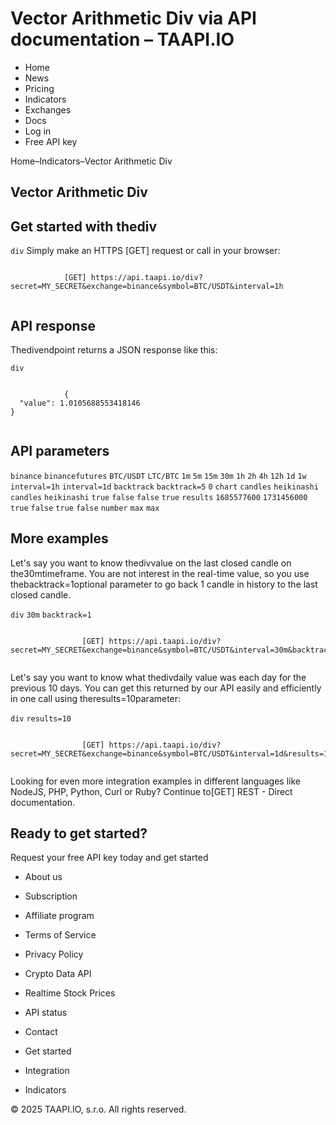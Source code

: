 # Vector Arithmetic Div via API documentation – TAAPI.IO

- Home
- News
- Pricing
- Indicators
- Exchanges
- Docs
- Log in
- Free API key

Home–Indicators–Vector Arithmetic Div


## Vector Arithmetic Div

## Get started with thediv
`div` Simply make an HTTPS [GET] request or call in your browser:


```

			[GET] https://api.taapi.io/div?secret=MY_SECRET&exchange=binance&symbol=BTC/USDT&interval=1h
		
```

## API response
Thedivendpoint returns a JSON response like this:

`div` 
```

			{
  "value": 1.0105688553418146
}
		
```

## API parameters
`binance` `binancefutures` `BTC/USDT` `LTC/BTC` `1m` `5m` `15m` `30m` `1h` `2h` `4h` `12h` `1d` `1w` `interval=1h` `interval=1d` `backtrack` `backtrack=5` `0` `chart` `candles` `heikinashi` `candles` `heikinashi` `true` `false` `false` `true` `results` `1685577600` `1731456000` `true` `false` `true` `false` `number` `max` `max` 
## More examples
Let's say you want to know thedivvalue on the last closed candle on the30mtimeframe. You are not interest in the real-time value, so you use thebacktrack=1optional parameter to go back 1 candle in history to the last closed candle.

`div` `30m` `backtrack=1` 
```

				[GET] https://api.taapi.io/div?secret=MY_SECRET&exchange=binance&symbol=BTC/USDT&interval=30m&backtrack=1
			
```
Let's say you want to know what thedivdaily value was each day for the previous 10 days. You can get this returned by our API easily and efficiently in one call using theresults=10parameter:

`div` `results=10` 
```

				[GET] https://api.taapi.io/div?secret=MY_SECRET&exchange=binance&symbol=BTC/USDT&interval=1d&results=10
			
```
Looking for even more integration examples in different languages like NodeJS, PHP, Python, Curl or Ruby? Continue to[GET] REST - Direct documentation.


## Ready to get started?
Request your free API key today and get started

- About us
- Subscription
- Affiliate program
- Terms of Service
- Privacy Policy
- Crypto Data API
- Realtime Stock Prices
- API status
- Contact

- Get started
- Integration
- Indicators

© 2025 TAAPI.IO, s.r.o. All rights reserved.


